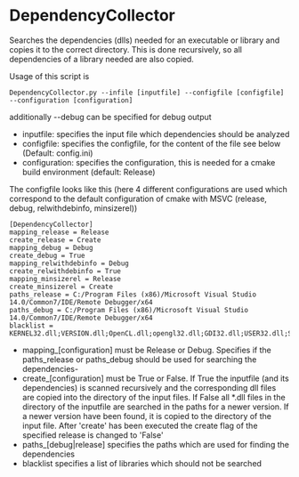 # DependencyCollector
Searches the dependencies (dlls) needed for an executable or library and copies it to the correct directory. This is done recursively, so all dependencies of a library needed are also copied.

Usage of this script is
```
DependencyCollector.py --infile [inputfile] --configfile [configfile] --configuration [configuration]
```
additionally --debug can be specified for debug output
* inputfile: specifies the input file which dependencies should be analyzed
* configfile: specifies the configfile, for the content of the file see below (Default: config.ini)
* configuration: specifies the configuration, this is needed for a cmake build environment (default: Release)

The configfile looks like this (here 4 different configurations are used which correspond to the default configuration of cmake with MSVC (release, debug, relwithdebinfo, minsizerel))
```
[DependencyCollector]
mapping_release = Release
create_release = Create
mapping_debug = Debug
create_debug = True
mapping_relwithdebinfo = Debug
create_relwithdebinfo = True
mapping_minsizerel = Release
create_minsizerel = Create
paths_release = C:/Program Files (x86)/Microsoft Visual Studio 14.0/Common7/IDE/Remote Debugger/x64
paths_debug = C:/Program Files (x86)/Microsoft Visual Studio 14.0/Common7/IDE/Remote Debugger/x64
blacklist = KERNEL32.dll;VERSION.dll;OpenCL.dll;opengl32.dll;GDI32.dll;USER32.dll;SHELL32.dll;ole32.dll;ADVAPI32.dll;WS2_32.dll;MPR.dll;
```
* mapping_[configuration] must be Release or Debug. Specifies if the paths_release or paths_debug should be used for searching the dependencies-
* create_[configuration] must be True or False. If True the inputfile (and its dependencies) is scanned recursively and the corresponding dll files are copied into the directory of the input files. If False all *.dll files in the directory of the inputfile are searched in the paths for a newer version. If a newer version have been found, it is copied to the directory of the input file. After 'create' has been executed the create flag of the specified release is changed to 'False' 
* paths_[debug|release] specifies the paths which are used for finding the dependencies
* blacklist specifies a list of libraries which should not be searched
